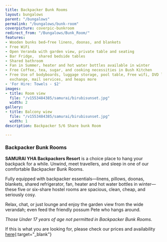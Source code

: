 ```yaml
---
title: Backpacker Bunk Rooms
layout: bungalows
parent: "/bungalows"
permalink: "/bungalows/bunk-room"
coverpicture: coverpic-bunkroom
redirect_from: "/Bungalows/Bunk_Room/"
features:
- Wooden bunks bed—free linens, doonas, and blankets
- Free WiFi
- Open Veranda with garden view, private table and seating
- Bar Fridge,  shared bedside tables
- Shared bathroom
- Fan in Summer, heater and hot water bottles available in winter
- Free Coffee, tea, sugar, and cooking necessities in Bush Kitchen
- Free Use of bodyboards, luggage storage, pool table, Free wifi, DVD library, book
  exchange, mail services, and heaps more
- 'For Hire: Towels - $2'
images:
- title: Room view
  file: "/v1553484385/samurai/birubisunset.jpg"
  width: 2
gallery:
- title: Balcony wiew
  file: "/v1553484385/samurai/birubisunset.jpg"
  width: 1
description: Backpacker 5/6 Share bunk Room

---
```

### Backpacker Bunk Rooms

**SAMURAI YHA Backpackers Resort** is a choice place to hang your backpack for a while. Unwind, meet travellers, and sleep in one of our comfortable Backpacker Bunk Rooms.

Fully equipped with backpacker essentials—linens, pillows, doonas, blankets, shared refrigerator, fan, heater and hot water bottles in winter—these five or six-share hostel rooms are spacious, clean, cheap, and seriously cosy.

Relax, chat, or just lounge and enjoy the garden view from the wide verandah; even feed the friendly possum Pete who hangs around.

_Those Under 17 years of age not permitted in Backpacker Bunk Rooms._

If this is what you are looking for, please check our prices and availability [here](https://apac.littlehotelier.com/properties/samurai-beach-bungalows "Book Now"){:target="_blank"}
